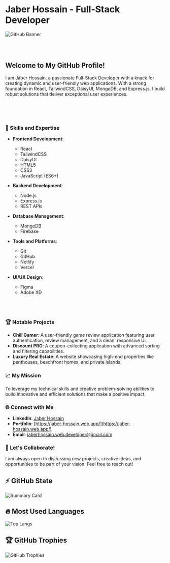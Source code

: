 # Jaber Hossain - Full-Stack Developer

![GitHub Banner](https://i.ibb.co/chRHq4bv/Welcome.gif)

<br>
<br>

## Welcome to My GitHub Profile!

I am Jaber Hossain, a passionate Full-Stack Developer with a knack for creating dynamic and user-friendly web applications. With a strong foundation in React, TailwindCSS, DaisyUI, MongoDB, and Express.js, I build robust solutions that deliver exceptional user experiences.

<br>
<br>
<br>


### 🌟 Skills and Expertise
- **Frontend Development**: 
  - React
  - TailwindCSS
  - DaisyUI
  - HTML5
  - CSS3
  - JavaScript (ES6+)
- **Backend Development**: 
  - Node.js
  - Express.js
  - REST APIs
- **Database Management**: 
  - MongoDB
  - Firebase
- **Tools and Platforms**: 
  - Git
  - GitHub
  - Netlify
  - Vercel
- **UI/UX Design**: 
  - Figma
  - Adobe XD
 

  <br>
  <br>
  <br>

### 🏆 Notable Projects
- **Chill Gamer**: A user-friendly game review application featuring user authentication, review management, and a clean, responsive UI.
- **Discount PRO**: A coupon-collecting application with advanced sorting and filtering capabilities.
- **Luxury Real Estate**: A website showcasing high-end properties like penthouses, beachfront homes, and private islands.

### 📈 My Mission
To leverage my technical skills and creative problem-solving abilities to build innovative and efficient solutions that make a positive impact.

### 🌐 Connect with Me
- **LinkedIn**: [Jaber Hossain](https://www.linkedin.com/in/jaberhossains)
- **Portfolio**: [https://jaber-hossain.web.app/](https://jaber-hossain.web.app/)
- **Email**: [jaberhossain.web.developer@gmail.com](mailto:jaberhossain.web.developer@gmail.com)

### 🚀 Let's Collaborate!
I am always open to discussing new projects, creative ideas, and opportunities to be part of your vision. Feel free to reach out!

## ⚡ GitHub State
![Summary Card](https://github-profile-summary-cards.vercel.app/api/cards/profile-details?username=JaberHossain&theme=radical)




## 🔥 Most Used Languages
![Top Langs](https://github-readme-stats.vercel.app/api/top-langs/?username=JaberHossain&layout=compact&theme=radical)

## 🏆 GitHub Trophies
![GitHub Trophies](https://github-profile-trophy.vercel.app/?username=JaberHossain&theme=gruvbox)



